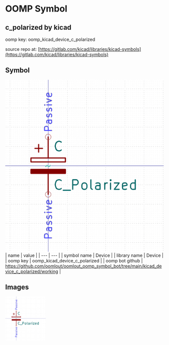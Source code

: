 # OOMP Symbol  
## c_polarized  by kicad  
  
oomp key: oomp_kicad_device_c_polarized  
  
source repo at: [https://gitlab.com/kicad/libraries/kicad-symbols](https://gitlab.com/kicad/libraries/kicad-symbols)  
## Symbol  
  
[![working.png](working_600.png)](working.png)  
| name | value | 
| --- | --- | 
| symbol name | Device | 
| library name | Device | 
| oomp key | oomp_kicad_device_c_polarized | 
| oomp bot github | https://github.com/oomlout/oomlout_oomp_symbol_bot/tree/main/kicad_device_c_polarized/working | 
## Images  
  
[![working.png](working_140.png)](working.png)  
